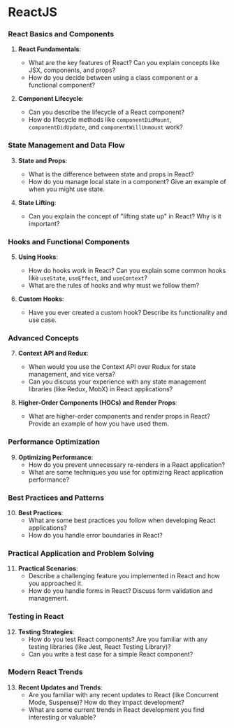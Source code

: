 # ReactJS

### React Basics and Components

1. **React Fundamentals**:

   - What are the key features of React? Can you explain concepts like JSX, components, and props?
   - How do you decide between using a class component or a functional component?

2. **Component Lifecycle**:
   - Can you describe the lifecycle of a React component?
   - How do lifecycle methods like `componentDidMount`, `componentDidUpdate`, and `componentWillUnmount` work?

### State Management and Data Flow

3. **State and Props**:

   - What is the difference between state and props in React?
   - How do you manage local state in a component? Give an example of when you might use state.

4. **State Lifting**:
   - Can you explain the concept of "lifting state up" in React? Why is it important?

### Hooks and Functional Components

5. **Using Hooks**:

   - How do hooks work in React? Can you explain some common hooks like `useState`, `useEffect`, and `useContext`?
   - What are the rules of hooks and why must we follow them?

6. **Custom Hooks**:
   - Have you ever created a custom hook? Describe its functionality and use case.

### Advanced Concepts

7. **Context API and Redux**:

   - When would you use the Context API over Redux for state management, and vice versa?
   - Can you discuss your experience with any state management libraries (like Redux, MobX) in React applications?

8. **Higher-Order Components (HOCs) and Render Props**:
   - What are higher-order components and render props in React? Provide an example of how you have used them.

### Performance Optimization

9. **Optimizing Performance**:
   - How do you prevent unnecessary re-renders in a React application?
   - What are some techniques you use for optimizing React application performance?

### Best Practices and Patterns

10. **Best Practices**:
    - What are some best practices you follow when developing React applications?
    - How do you handle error boundaries in React?

### Practical Application and Problem Solving

11. **Practical Scenarios**:
    - Describe a challenging feature you implemented in React and how you approached it.
    - How do you handle forms in React? Discuss form validation and management.

### Testing in React

12. **Testing Strategies**:
    - How do you test React components? Are you familiar with any testing libraries (like Jest, React Testing Library)?
    - Can you write a test case for a simple React component?

### Modern React Trends

13. **Recent Updates and Trends**:
    - Are you familiar with any recent updates to React (like Concurrent Mode, Suspense)? How do they impact development?
    - What are some current trends in React development you find interesting or valuable?
